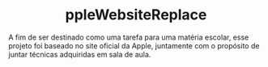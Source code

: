 <h1 align="center">ppleWebsiteReplace</h1>
A fim de ser destinado como uma tarefa para uma matéria escolar, esse projeto foi baseado no site oficial da Apple, juntamente com o propósito de juntar técnicas adquiridas em sala de aula.
